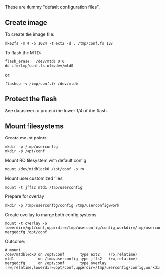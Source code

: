 These are dummy "default configuration files".

## Create image

To create the image file:

    mke2fs -m 0 -b 1024 -t ext2 -d . /tmp/conf.fs 128

To flash the MTD:

    flash_erase   /dev/mtd0 0 0 
    dd if=/tmp/conf.fs of=/dev/mtd0

or:

    flashcp -v /tmp/conf.fs /dev/mtd0

## Protect the flash

See datasheet to protect the lower 1/4 of the flash.

## Mount filesystems

Create mount points

    mkdir -p /tmp/userconfig
    mkdir -p /opt/conf

Mount RO filesystem with default config
    
    mount /dev/mtdblock0 /opt/conf -o ro

Mount user customized files

    mount -t jffs2 mtd1 /tmp/userconfig

Prepare for overlay

    mkdir -p /tmp/userconfig/config /tmp/userconfig/work

Create overlay to marge both config systems

    mount -t overlay -o lowerdir=/opt/conf,upperdir=/tmp/userconfig/config,workdir=/tmp/userconfig/work mergedcfg /opt/conf

Outcome:

    # mount
    /dev/mtdblock0 on /opt/conf       type ext2    (ro,relatime)
    mtd1           on /tmp/userconfig type jffs2   (rw,relatime)
    mergedcfg      on /opt/conf       type overlay (rw,relatime,lowerdir=/opt/conf,upperdir=/tmp/userconfig/config,workdir=/tmp/userconfig/work/)



